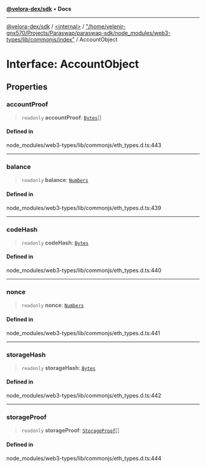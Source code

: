 [**@velora-dex/sdk**](../../../../README.md) • **Docs**

***

[@velora-dex/sdk](../../../../globals.md) / [\<internal\>](../../../README.md) / ["/home/velenir-gnx570/Projects/Paraswap/paraswap-sdk/node\_modules/web3-types/lib/commonjs/index"](../README.md) / AccountObject

# Interface: AccountObject

## Properties

### accountProof

> `readonly` **accountProof**: [`Bytes`](../../../type-aliases/Bytes.md)[]

#### Defined in

node\_modules/web3-types/lib/commonjs/eth\_types.d.ts:443

***

### balance

> `readonly` **balance**: [`Numbers`](../../../type-aliases/Numbers.md)

#### Defined in

node\_modules/web3-types/lib/commonjs/eth\_types.d.ts:439

***

### codeHash

> `readonly` **codeHash**: [`Bytes`](../../../type-aliases/Bytes.md)

#### Defined in

node\_modules/web3-types/lib/commonjs/eth\_types.d.ts:440

***

### nonce

> `readonly` **nonce**: [`Numbers`](../../../type-aliases/Numbers.md)

#### Defined in

node\_modules/web3-types/lib/commonjs/eth\_types.d.ts:441

***

### storageHash

> `readonly` **storageHash**: [`Bytes`](../../../type-aliases/Bytes.md)

#### Defined in

node\_modules/web3-types/lib/commonjs/eth\_types.d.ts:442

***

### storageProof

> `readonly` **storageProof**: [`StorageProof`](StorageProof.md)[]

#### Defined in

node\_modules/web3-types/lib/commonjs/eth\_types.d.ts:444
